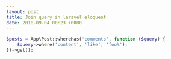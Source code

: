 ```yaml
---
layout: post
title: Join query in laravel eloquent
date: 2018-09-04 00:23 +0000
---
```


```php
$posts = App\Post::whereHas('comments', function ($query) {
    $query->where('content', 'like', 'foo%');
})->get();
```

[^1]: [Querying Relationship Existence](https://laravel.com/docs/5.6/eloquent-relationships#querying-relationship-existence)